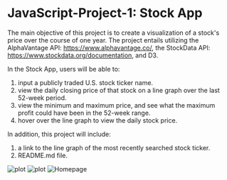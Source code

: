 # JavaScript-Project-1: Stock App

The main objective of this project is to create a visualization of a stock's price over the course of one year. The project entails utilizing the AlphaVantage API: https://www.alphavantage.co/, the StockData API: https://www.stockdata.org/documentation, and D3.

In the Stock App, users will be able to:
1) input a publicly traded U.S. stock ticker name.
2) view the daily closing price of that stock on a line graph over the last 52-week period.
3) view the minimum and maximum price, and see what the maximum profit could have been in the 52-week range.
4) hover over the line graph to view the daily stock price.

In addition, this project will include:

1) a link to the line graph of the most recently searched stock ticker.
2) README.md file.

![plot](./wireframe.png)
![plot](path-to-wireframe-picture)
![Homepage](https://github.com/nkachalia1/JavaScript-Project-1/assets/26831378/7e39f560-2470-4ec4-a523-3eaeb8de26f2)
